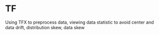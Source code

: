 # TF

Using TFX to preprocess data, viewing data statistic to avoid center and data drift, distribution skew, data skew
